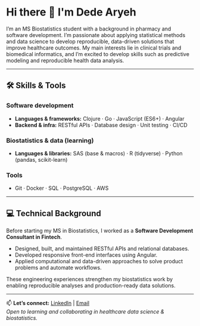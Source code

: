 # Hi there 👋 I'm Dede Aryeh
<!--
**MS Biostatistics student • Pharmacist • Software Developer**
-->

I’m an MS Biostatistics student with a background in pharmacy and software development. I’m passionate about applying statistical methods and data science to develop reproducible, data-driven solutions that improve healthcare outcomes. My main interests lie in clinical trials and biomedical informatics, and I’m excited to develop skills such as predictive modeling and reproducible health data analysis.

---

## 🛠️ Skills & Tools

### Software development
- **Languages & frameworks:** Clojure · Go · JavaScript (ES6+) · Angular  
- **Backend & infra:** RESTful APIs · Database design · Unit testing · CI/CD

### Biostatistics & data (learning)
- **Languages & libraries:** SAS (base & macros) · R (tidyverse) · Python (pandas, scikit-learn)
<!--
- **Methods:** regression · survival analysis · experimental design -->

### Tools
- Git · Docker · SQL · PostgreSQL · AWS

---

## 💻 Technical Background
Before starting my MS in Biostatistics, I worked as a **Software Development Consultant in Fintech**.  
- Designed, built, and maintained RESTful APIs and relational databases.  
- Developed responsive front-end interfaces using Angular.  
- Applied computational and data-driven approaches to solve product problems and automate workflows.

These engineering experiences strengthen my biostatistics work by enabling reproducible analyses and production-ready data solutions.
<!--
---


## 📌 Featured Projects
- 🧪 [Survival Analysis Case Study](link)  
- 📊 [Nevada Public Health Data Exploration](link)  
- 💊 [Clinical Trial Data Simulation & Analysis](link)  
- 📈 [Predictive Modeling for Patient Outcomes](link)
-->

---

📫 **Let’s connect:** [LinkedIn](https://www.linkedin.com/in/dede-aryeh/) | [Email](dedearyeh200@gmail.com)  
*Open to learning and collaborating in healthcare data science & biostatistics.*

 

